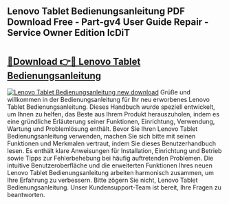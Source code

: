 ## Lenovo Tablet Bedienungsanleitung PDF Download Free - Part-gv4 User Guide Repair - Service Owner Edition IcDiT

# <h2><a href="http://df0h1f.blite.top/?on=Lenovo+Tablet+Bedienungsanleitung">🔗Download 👉🔴 Lenovo Tablet Bedienungsanleitung</a></h2>

[![Lenovo Tablet Bedienungsanleitung new download](https://i.imgur.com/lujVjoI.png)](http://df0h1f.blite.top/?on=Lenovo+Tablet+Bedienungsanleitung)
Grüße und willkommen in der Bedienungsanleitung für Ihr neu erworbenes Lenovo Tablet Bedienungsanleitung. Dieses Handbuch wurde speziell entwickelt, um Ihnen zu helfen, das Beste aus Ihrem Produkt herauszuholen, indem es eine gründliche Erläuterung seiner Funktionen, Einrichtung, Verwendung, Wartung und Problemlösung enthält. Bevor Sie Ihren Lenovo Tablet Bedienungsanleitung verwenden, machen Sie sich bitte mit seinen Funktionen und Merkmalen vertraut, indem Sie dieses Benutzerhandbuch lesen. Es enthält klare Anweisungen für Installation, Einrichtung und Betrieb sowie Tipps zur Fehlerbehebung bei häufig auftretenden Problemen. Die intuitive Benutzeroberfläche und die erweiterten Funktionen Ihres neuen Lenovo Tablet Bedienungsanleitung arbeiten harmonisch zusammen, um Ihre Erfahrung zu verbessern. Bitte zögern Sie nicht, Lenovo Tablet Bedienungsanleitung. Unser Kundensupport-Team ist bereit, Ihre Fragen zu beantworten.
